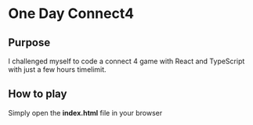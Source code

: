 # One Day Connect4

## Purpose
I challenged myself to code a connect 4 game with React and TypeScript with just a few hours timelimit.

## How to play
Simply open the **index.html** file in your browser 
